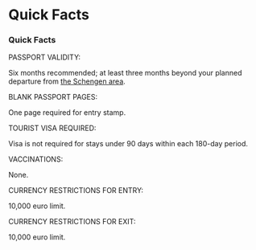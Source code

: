 # Quick Facts

### Quick Facts

PASSPORT VALIDITY:

Six months recommended; at least three months beyond your planned departure from [the Schengen area](https://travel.state.gov/content/travel/en/international-travel/before-you-go/travelers-with-special-considerations/US_Travelers_in_Europes_Schengen_Area.html).

BLANK PASSPORT PAGES:

One page required for entry stamp.

TOURIST VISA REQUIRED:

Visa is not required for stays under 90 days within each 180-day period.

VACCINATIONS:

None.

CURRENCY RESTRICTIONS FOR ENTRY:

10,000 euro limit.

CURRENCY RESTRICTIONS FOR EXIT:

10,000 euro limit.